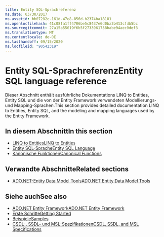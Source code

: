 ```yaml
---
title: Entity SQL-Sprachreferenz
ms.date: 03/30/2017
ms.assetid: bb07282c-161d-47e8-856d-b2374ba18181
ms.openlocfilehash: 41c08fa1ff4706be5c8437e6d0ba3b413cfdb5bc
ms.sourcegitcommit: 27a15a55019f6b5f2733961738babe94aec0def3
ms.translationtype: MT
ms.contentlocale: de-DE
ms.lasthandoff: 09/15/2020
ms.locfileid: "90542319"
---
```

# <a name="entity-sql-language-reference"></a><span data-ttu-id="b8318-102">Entity SQL-Sprachreferenz</span><span class="sxs-lookup"><span data-stu-id="b8318-102">Entity SQL language reference</span></span>

<span data-ttu-id="b8318-103">Dieser Abschnitt enthält ausführliche Dokumentations LINQ to Entities, Entity SQL und die von der Entity Framework verwendeten Modellierungs-und Mapping-Sprachen.</span><span class="sxs-lookup"><span data-stu-id="b8318-103">This section provides detailed documentation LINQ to Entities, Entity SQL, and the modeling and mapping languages used by the Entity Framework.</span></span>
  
## <a name="in-this-section"></a><span data-ttu-id="b8318-104">In diesem Abschnitt</span><span class="sxs-lookup"><span data-stu-id="b8318-104">In this section</span></span>
  
- [<span data-ttu-id="b8318-105">LINQ to Entities</span><span class="sxs-lookup"><span data-stu-id="b8318-105">LINQ to Entities</span></span>](linq-to-entities.md)
- [<span data-ttu-id="b8318-106">Entity SQL-Sprache</span><span class="sxs-lookup"><span data-stu-id="b8318-106">Entity SQL Language</span></span>](entity-sql-language.md)
- [<span data-ttu-id="b8318-107">Kanonische Funktionen</span><span class="sxs-lookup"><span data-stu-id="b8318-107">Canonical Functions</span></span>](canonical-functions.md)

## <a name="related-sections"></a><span data-ttu-id="b8318-108">Verwandte Abschnitte</span><span class="sxs-lookup"><span data-stu-id="b8318-108">Related sections</span></span>

- <span data-ttu-id="b8318-109">[ADO.NET-Entity Data Model Tools](/previous-versions/dotnet/netframework-4.0/bb399249(v=vs.100))</span><span class="sxs-lookup"><span data-stu-id="b8318-109">[ADO.NET Entity Data Model Tools](/previous-versions/dotnet/netframework-4.0/bb399249(v=vs.100))</span></span>  
  
## <a name="see-also"></a><span data-ttu-id="b8318-110">Siehe auch</span><span class="sxs-lookup"><span data-stu-id="b8318-110">See also</span></span>

- [<span data-ttu-id="b8318-111">ADO.NET Entity Framework</span><span class="sxs-lookup"><span data-stu-id="b8318-111">ADO.NET Entity Framework</span></span>](../index.md)
- [<span data-ttu-id="b8318-112">Erste Schritte</span><span class="sxs-lookup"><span data-stu-id="b8318-112">Getting Started</span></span>](../getting-started.md)
- <span data-ttu-id="b8318-113">[Beispiele](/previous-versions/dotnet/netframework-4.0/bb738547(v=vs.100))</span><span class="sxs-lookup"><span data-stu-id="b8318-113">[Samples](/previous-versions/dotnet/netframework-4.0/bb738547(v=vs.100))</span></span>
- [<span data-ttu-id="b8318-114">CSDL-, SSDL- und MSL-Spezifikationen</span><span class="sxs-lookup"><span data-stu-id="b8318-114">CSDL, SSDL, and MSL Specifications</span></span>](/ef/ef6/modeling/designer/advanced/edmx/csdl-spec)
